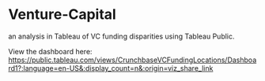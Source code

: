 # Venture-Capital
an analysis in Tableau of VC funding disparities using Tableau Public. 

View the dashboard here: https://public.tableau.com/views/CrunchbaseVCFundingLocations/Dashboard1?:language=en-US&:display_count=n&:origin=viz_share_link
